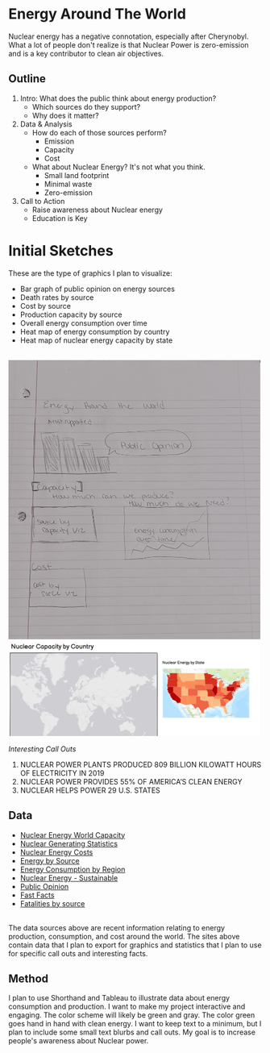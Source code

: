 # Energy Around The World
Nuclear energy has a negative connotation, especially after Cherynobyl. What a lot of people don't realize is that Nuclear Power is zero-emission and is a key contributor to clean air objectives.

## Outline
 1. Intro:  What does the public think about energy production?
    * Which sources do they support? 
    * Why does it matter?
 1. Data & Analysis
    * How do each of those sources perform?
      * Emission
      * Capacity
      * Cost
    * What about Nuclear Energy? It's not what you think.
      * Small land footprint
      * Minimal waste
      * Zero-emission
  1. Call to Action
      * Raise awareness about Nuclear energy
      * Education is Key

# Initial Sketches
These are the type of graphics I plan to visualize:
* Bar graph of public opinion on energy sources
* Death rates by source
* Cost by source
* Production capacity by source
* Overall energy consumption over time
* Heat map of energy consumption by country
* Heat map of nuclear energy capacity by state

<br>
<img src="https://github.com/stburke-cmu/burke-samantha-portfolio/blob/main/images/3.jpg?raw=true" width="500"><br>
<img src="https://github.com/stburke-cmu/burke-samantha-portfolio/blob/main/images/2.JPG?raw=true" width="500"><br>

<i>Interesting Call Outs</i>
1. NUCLEAR POWER PLANTS PRODUCED 809 BILLION KILOWATT HOURS OF ELECTRICITY IN 2019
2. NUCLEAR POWER PROVIDES 55% OF AMERICA’S CLEAN ENERGY
4. NUCLEAR HELPS POWER 29 U.S. STATES


## Data
* [Nuclear Energy World Capacity](https://www.nei.org/resources/statistics/world-nuclear-generation-and-capacity)
* [Nuclear Generating Statistics](https://www.nei.org/resources/statistics/us-nuclear-generating-statistics)
* [Nuclear Energy Costs](https://www.nei.org/resources/reports-briefs/nuclear-costs-in-contexthttps://data.mendeley.com/datasets/8mc7h6pfyb/1#__sid=js0)
* [Energy by Source](https://www.eia.gov/energyexplained/us-energy-facts/)
* [Energy Consumption by Region](https://ourworldindata.org/energy)
* [Nuclear Energy - Sustainable](https://www.energy.gov/ne/articles/3-reasons-why-nuclear-clean-and-sustainable)
* [Public Opinion](https://en.wikipedia.org/wiki/Public_opinion_on_nuclear_issues)
* [Fast Facts](https://www.energy.gov/ne/articles/5-fast-facts-about-nuclear-energy)
* [Fatalities by source](https://www.visualcapitalist.com/worlds-safest-source-energy/)
<br>
The data sources above are recent information relating to energy production, consumption, and cost around the world. The sites above contain data that I plan to export for graphics and statistics that I plan to use for specific call outs and interesting facts.

## Method
I plan to use Shorthand and Tableau to illustrate data about energy consumption and production.
I want to make my project interactive and engaging. The color scheme will likely be green and gray. The color green goes hand in hand with clean energy. I want to keep text to a minimum, but I plan to include some small text blurbs and call outs. My goal is to increase people's awareness about Nuclear power.  
